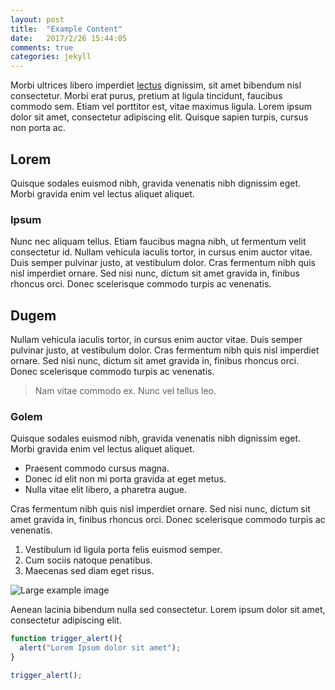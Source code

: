 ```yaml
---
layout: post
title:  "Example Content"
date:   2017/2/26 15:44:05 
comments: true
categories: jekyll
---
```


Morbi ultrices libero imperdiet [lectus](#) dignissim, sit amet bibendum nisl consectetur. Morbi erat purus, pretium at ligula tincidunt, faucibus commodo sem. Etiam vel porttitor est, vitae maximus ligula. Lorem ipsum dolor sit amet, consectetur adipiscing elit. Quisque sapien turpis, cursus non porta ac.

## Lorem
Quisque sodales euismod nibh, gravida venenatis nibh dignissim eget. Morbi gravida enim vel lectus aliquet aliquet.

### Ipsum
Nunc nec aliquam tellus. Etiam faucibus magna nibh, ut fermentum velit consectetur id. Nullam vehicula iaculis tortor, in cursus enim auctor vitae. Duis semper pulvinar justo, at vestibulum dolor. Cras fermentum nibh quis nisl imperdiet ornare. Sed nisi nunc, dictum sit amet gravida in, finibus rhoncus orci. Donec scelerisque commodo turpis ac venenatis.

## Dugem
Nullam vehicula iaculis tortor, in cursus enim auctor vitae. Duis semper pulvinar justo, at vestibulum dolor. Cras fermentum nibh quis nisl imperdiet ornare. Sed nisi nunc, dictum sit amet gravida in, finibus rhoncus orci. Donec scelerisque commodo turpis ac venenatis.

> Nam vitae commodo ex. Nunc vel tellus leo.

### Golem
Quisque sodales euismod nibh, gravida venenatis nibh dignissim eget. Morbi gravida enim vel lectus aliquet aliquet.

* Praesent commodo cursus magna.
* Donec id elit non mi porta gravida at eget metus.
* Nulla vitae elit libero, a pharetra augue.

Cras fermentum nibh quis nisl imperdiet ornare. Sed nisi nunc, dictum sit amet gravida in, finibus rhoncus orci. Donec scelerisque commodo turpis ac venenatis.

1. Vestibulum id ligula porta felis euismod semper.
2. Cum sociis natoque penatibus.
3. Maecenas sed diam eget risus.

![Large example image]({{site.url}}/assets/example_ear.jpg "Large example image")

Aenean lacinia bibendum nulla sed consectetur. Lorem ipsum dolor sit amet, consectetur adipiscing elit.

``` javascript
function trigger_alert(){
  alert("Lorem Ipsum dolor sit amet");
}

trigger_alert();
```
